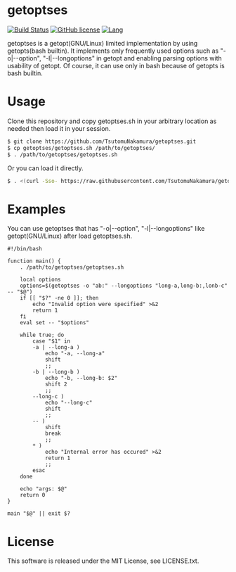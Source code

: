 # getoptses
[![Build Status](https://travis-ci.org/TsutomuNakamura/getoptses.svg?branch=master)](https://travis-ci.org/TsutomuNakamura/getoptses) 
[![GitHub license](https://img.shields.io/github/license/TsutomuNakamura/getoptses.svg)](https://github.com/TsutomuNakamura/getoptses) 
[![Lang](https://img.shields.io/badge/bash-4%20or%20more-blue.svg)](https://github.com/TsutomuNakamura/getoptses)

getoptses is a getopt(GNU/Linux) limited implementation by using getopts(bash builtin).
It implements only frequently used options such as "-o|--option", "-l|--longoptions" in getopt and enabling parsing options with usability of getopt.
Of course, it can use only in bash because of getopts is bash builtin.

# Usage
Clone this repository and copy getoptses.sh in your arbitrary location as needed then load it in your session.

```bash
$ git clone https://github.com/TsutomuNakamura/getoptses.git
$ cp getoptses/getoptses.sh /path/to/getoptses/
$ . /path/to/getoptses/getoptses.sh
```

Or you can load it directly.
```bash
$ . <(curl -Sso- https://raw.githubusercontent.com/TsutomuNakamura/getoptses/master/getoptses.sh)
```

# Examples
You can use getoptses that has "-o|--option", "-l|--longoptions" like getopt(GNU/Linux) after load getoptses.sh.

```shell-script
#!/bin/bash

function main() {
    . /path/to/getoptses/getoptses.sh

    local options
    options=$(getoptses -o "ab:" --longoptions "long-a,long-b:,lonb-c" -- "$@")
    if [[ "$?" -ne 0 ]]; then
        echo "Invalid option were specified" >&2
        return 1
    fi
    eval set -- "$options"

    while true; do
        case "$1" in
        -a | --long-a )
            echo "-a, --long-a"
            shift
            ;;
        -b | --long-b )
            echo "-b, --long-b: $2"
            shift 2
            ;;
        --long-c )
            echo "--long-c"
            shift
            ;;
        -- )
            shift
            break
            ;;
        * )
            echo "Internal error has occured" >&2
            return 1
            ;;
        esac
    done

    echo "args: $@"
    return 0
}

main "$@" || exit $?
```

# License
This software is released under the MIT License, see LICENSE.txt.
